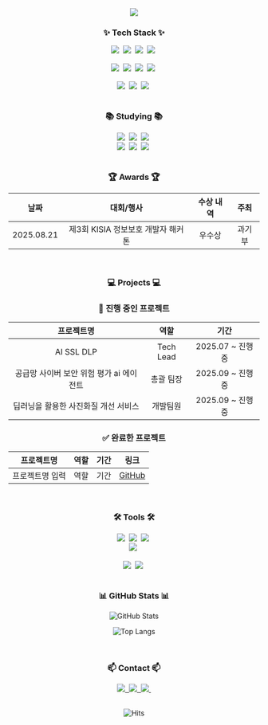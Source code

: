 <!--타이틀 부분-->
<div align="center">
  <img src="https://github.com/oka1313/oka1313/assets/101691440/92118a53-c5b6-40bc-b130-bf8c398d7b51" />
  <!-- 👆 본인 이미지로 변경하려면: GitHub Issues에 이미지 드래그해서 업로드 후 링크 복사해서 붙여넣기 -->
</div>

<!--내용 부분-->
<h3 align="center">✨ Tech Stack ✨</h3>
<div align="center">
  <img src="https://img.shields.io/badge/react-20232a.svg?style=for-the-badge&logo=react&logoColor=61DAFB" />&nbsp
  <img src="https://img.shields.io/badge/javascript-F7DF1E.svg?style=for-the-badge&logo=javascript&logoColor=20232a" />&nbsp
  <img src="https://img.shields.io/badge/html5-E34F26.svg?style=for-the-badge&logo=html5&logoColor=white" />&nbsp
  <img src="https://img.shields.io/badge/css3-1572B6.svg?style=for-the-badge&logo=css3&logoColor=white" />&nbsp
</div>
<br>
<div align="center">
  <img src="https://img.shields.io/badge/python-3670A0?style=for-the-badge&logo=python&logoColor=ffdd54" />&nbsp
  <img src="https://img.shields.io/badge/pandas-150458.svg?style=for-the-badge&logo=pandas&logoColor=white" />&nbsp
  <img src="https://img.shields.io/badge/numpy-4d77cf.svg?style=for-the-badge&logo=numpy&logoColor=white" />&nbsp
  <img src="https://img.shields.io/badge/Matplotlib-11557c.svg?style=for-the-badge&logo=Matplotlib&logoColor=white" />&nbsp
</div>
<br>
<div align="center">
  <img src="https://img.shields.io/badge/PyTorch-EE4C2C?style=for-the-badge&logo=pytorch&logoColor=white" />&nbsp
  <img src="https://img.shields.io/badge/TensorFlow-FF6F00?style=for-the-badge&logo=tensorflow&logoColor=white" />&nbsp
  <img src="https://img.shields.io/badge/🤗_Transformers-FFD21E?style=for-the-badge&logoColor=000" />&nbsp
</div>
<br>

<h3 align="center">📚 Studying 📚</h3>
<div align="center">
  <img src="https://img.shields.io/badge/typescript-007ACC.svg?style=for-the-badge&logo=typescript&logoColor=white" />&nbsp
  <img src="https://img.shields.io/badge/React%20Query-FF4154?style=for-the-badge&logo=react%20query&logoColor=white" />&nbsp
  <img src="https://img.shields.io/badge/Recoil-3578E5?style=for-the-badge&logo=recoil&logoColor=white" />&nbsp
</div>
<div align="center">
  <img src="https://img.shields.io/badge/Three.js-000000?style=for-the-badge&logo=three.js&logoColor=white" />&nbsp
  <img src="https://img.shields.io/badge/Node.js-339933?style=for-the-badge&logo=node.js&logoColor=white" />&nbsp
  <img src="https://img.shields.io/badge/🦜_LangChain-1C3C3C?style=for-the-badge&logoColor=white" />&nbsp
</div>
<br>

<h3 align="center">🏆 Awards 🏆</h3>
<div align="center">
  
| 날짜 | 대회/행사 | 수상 내역 | 주최 |
|:---:|:---:|:---:|:---:|
| 2025.08.21 | 제3회 KISIA 정보보호 개발자 해커톤 | 우수상 | 과기부 |

</div>
<br>

<h3 align="center">💻 Projects 💻</h3>
<div align="center">
  
### 🚀 진행 중인 프로젝트
  
| 프로젝트명 | 역할 | 기간 |
|:---:|:---:|:---:|
| AI SSL DLP | Tech Lead | 2025.07 ~ 진행중 |
| 공급망 사이버 보안 위험 평가 ai 에이전트 | 총괄 팀장 | 2025.09 ~ 진행중 |
| 딥러닝을 활용한 사진화질 개선 서비스 | 개발팀원 | 2025.09 ~ 진행중 |

### ✅ 완료한 프로젝트
  
| 프로젝트명 | 역할 | 기간 | 링크 |
|:---:|:---:|:---:|:---:|
| 프로젝트명 입력 | 역할 | 기간 | [GitHub](링크) |

</div>
<br>

<h3 align="center">🛠 Tools 🛠</h3>
<div align="center">
  <img src="https://img.shields.io/badge/git-F05033.svg?style=for-the-badge&logo=git&logoColor=white" />&nbsp
  <img src="https://img.shields.io/badge/github-181717.svg?style=for-the-badge&logo=github&logoColor=white" />&nbsp
  <img src="https://img.shields.io/badge/Notion-F3F3F3.svg?style=for-the-badge&logo=notion&logoColor=black" />&nbsp
</div>
<div align="center">
  <img src="https://img.shields.io/badge/figma-F24E1E.svg?style=for-the-badge&logo=figma&logoColor=white" />&nbsp
</div>
<br>
<div align="center">
  <img src="https://img.shields.io/badge/VSCode-2C2C32.svg?style=for-the-badge&logo=visual-studio-code&logoColor=22ABF3" />&nbsp
  <img src="https://img.shields.io/badge/jupyter-2C2C32.svg?style=for-the-badge&logo=jupyter&logoColor=F37726" />&nbsp
</div>
<br>

<h3 align="center">📊 GitHub Stats 📊</h3>
<div align="center">
  
![GitHub Stats](https://github-readme-stats.vercel.app/api?username=Creatine-mono&show_icons=true&theme=tokyonight&hide_border=true)
  
![Top Langs](https://github-readme-stats.vercel.app/api/top-langs/?username=Creatine-mono&layout=compact&theme=tokyonight&hide_border=true)

</div>
<br>

<h3 align="center">📫 Contact 📫</h3>
<div align="center">
  <a href="https://idea4322.tistory.com/">
    <img src="https://img.shields.io/badge/Tistory-000000?style=for-the-badge&logo=tistory&logoColor=white" />&nbsp
  </a>
  <a href="mailto:psh243360@gmail.com">
    <img src="https://img.shields.io/badge/psh243360@gmail.com-D14836?style=for-the-badge&logo=gmail&logoColor=white"/>&nbsp
  </a>
  <a href="https://huggingface.co/psh3333">
    <img src="https://img.shields.io/badge/🤗_HuggingFace-FFD21E?style=for-the-badge&logoColor=000"/>&nbsp
  </a>
</div>
<br>

<div align="center">
  
![Hits](https://hits.seeyoufarm.com/api/count/incr/badge.svg?url=https%3A%2F%2Fgithub.com%2FCreatine-mono&count_bg=%2379C83D&title_bg=%23555555&icon=&icon_color=%23E7E7E7&title=hits&edge_flat=false)

</div>
